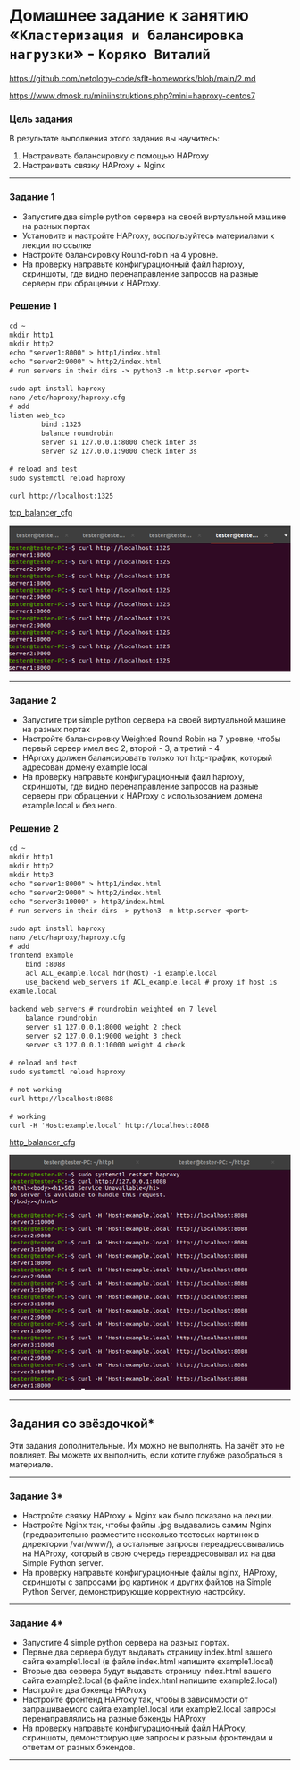 # Домашнее задание к занятию «`Кластеризация и балансировка нагрузки`» - `Коряко Виталий`

https://github.com/netology-code/sflt-homeworks/blob/main/2.md

https://www.dmosk.ru/miniinstruktions.php?mini=haproxy-centos7

### Цель задания
В результате выполнения этого задания вы научитесь:
1. Настраивать балансировку с помощью HAProxy
2. Настраивать связку HAProxy + Nginx

---

### Задание 1
- Запустите два simple python сервера на своей виртуальной машине на разных портах
- Установите и настройте HAProxy, воспользуйтесь материалами к лекции по ссылке
- Настройте балансировку Round-robin на 4 уровне.
- На проверку направьте конфигурационный файл haproxy, скриншоты, где видно перенаправление запросов на разные серверы при обращении к HAProxy.

### Решение 1

```
cd ~
mkdir http1
mkdir http2
echo "server1:8000" > http1/index.html
echo "server2:9000" > http2/index.html
# run servers in their dirs -> python3 -m http.server <port>

sudo apt install haproxy
nano /etc/haproxy/haproxy.cfg
# add
listen web_tcp
        bind :1325
        balance roundrobin
        server s1 127.0.0.1:8000 check inter 3s
        server s2 127.0.0.1:9000 check inter 3s

# reload and test
sudo systemctl reload haproxy

curl http://localhost:1325
```

[tcp_balancer_cfg](./haproxy_tcp.cfg)

![tcp_balancer](./images/tcp_balancer.png)

---

### Задание 2
- Запустите три simple python сервера на своей виртуальной машине на разных портах
- Настройте балансировку Weighted Round Robin на 7 уровне, чтобы первый сервер имел вес 2, второй - 3, а третий - 4
- HAproxy должен балансировать только тот http-трафик, который адресован домену example.local
- На проверку направьте конфигурационный файл haproxy, скриншоты, где видно перенаправление запросов на разные серверы при обращении к HAProxy c использованием домена example.local и без него.

### Решение 2

```
cd ~
mkdir http1
mkdir http2
mkdir http3
echo "server1:8000" > http1/index.html
echo "server2:9000" > http2/index.html
echo "server3:10000" > http3/index.html
# run servers in their dirs -> python3 -m http.server <port>

sudo apt install haproxy
nano /etc/haproxy/haproxy.cfg
# add
frontend example
    bind :8088
    acl ACL_example.local hdr(host) -i example.local
    use_backend web_servers if ACL_example.local # proxy if host is examle.local

backend web_servers # roundrobin weighted on 7 level
    balance roundrobin
    server s1 127.0.0.1:8000 weight 2 check
    server s2 127.0.0.1:9000 weight 3 check
    server s3 127.0.0.1:10000 weight 4 check

# reload and test
sudo systemctl reload haproxy

# not working
curl http://localhost:8088

# working
curl -H 'Host:example.local' http://localhost:8088

```
[http_balancer_cfg](./haproxy_http.cfg)

![http_balancer](./images/http_balancer.png)

---

## Задания со звёздочкой*
Эти задания дополнительные. Их можно не выполнять. На зачёт это не повлияет. Вы можете их выполнить, если хотите глубже разобраться в материале.

---

### Задание 3*
- Настройте связку HAProxy + Nginx как было показано на лекции.
- Настройте Nginx так, чтобы файлы .jpg выдавались самим Nginx (предварительно разместите несколько тестовых картинок в директории /var/www/), а остальные запросы переадресовывались на HAProxy, который в свою очередь переадресовывал их на два Simple Python server.
- На проверку направьте конфигурационные файлы nginx, HAProxy, скриншоты с запросами jpg картинок и других файлов на Simple Python Server, демонстрирующие корректную настройку.

---

### Задание 4*
- Запустите 4 simple python сервера на разных портах.
- Первые два сервера будут выдавать страницу index.html вашего сайта example1.local (в файле index.html напишите example1.local)
- Вторые два сервера будут выдавать страницу index.html вашего сайта example2.local (в файле index.html напишите example2.local)
- Настройте два бэкенда HAProxy
- Настройте фронтенд HAProxy так, чтобы в зависимости от запрашиваемого сайта example1.local или example2.local запросы перенаправлялись на разные бэкенды HAProxy
- На проверку направьте конфигурационный файл HAProxy, скриншоты, демонстрирующие запросы к разным фронтендам и ответам от разных бэкендов.

------